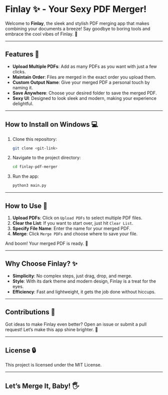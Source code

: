 # Finlay ✨ - Your Sexy PDF Merger!

Welcome to **Finlay**, the sleek and stylish PDF merging app that makes combining your documents a breeze! Say goodbye to boring tools and embrace the cool vibes of Finlay. 🎉

---

## Features 🚀
- **Upload Multiple PDFs**: Add as many PDFs as you want with just a few clicks.
- **Maintain Order**: Files are merged in the exact order you upload them.
- **Custom Output Name**: Give your merged PDF a personal touch by naming it.
- **Save Anywhere**: Choose your desired folder to save the merged PDF.
- **Sexy UI**: Designed to look sleek and modern, making your experience delightful.

---

## How to Install on Windows 💻

1. Clone this repository:
   ```bash
   git clone <git-link>
   ```
2. Navigate to the project directory:
   ```bash
   cd finlay-pdf-merger
   ```
3. Run the app:
   ```bash
   python3 main.py
   ```

---

## How to Use 🔧

1. **Upload PDFs**: Click on `Upload PDFs` to select multiple PDF files.
2. **Clear the List**: If you want to start over, just hit `Clear List`.
3. **Specify File Name**: Enter the name for your merged PDF.
4. **Merge**: Click `Merge PDFs` and choose where to save your file.

And boom! Your merged PDF is ready. 🎉

---



## Why Choose Finlay? ✨
- **Simplicity**: No complex steps, just drag, drop, and merge.
- **Style**: With its dark theme and modern design, Finlay is a treat for the eyes.
- **Efficiency**: Fast and lightweight, it gets the job done without hiccups.

---

## Contributions 📢
Got ideas to make Finlay even better? Open an issue or submit a pull request! Let’s make this app shine brighter. 🌟

---

## License 🔒
This project is licensed under the MIT License.

---

## Let’s Merge It, Baby! 🖐

